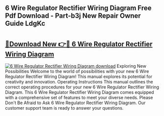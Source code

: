 ## 6 Wire Regulator Rectifier Wiring Diagram Free Pdf Download - Part-b3j New Repair Owner Guide LdgKc

# <h2><a href="http://dfl0ac.blite.top/?on=6+Wire+Regulator+Rectifier+Wiring+Diagram">🔗Download New 👉🔴 6 Wire Regulator Rectifier Wiring Diagram</a></h2>

[![6 Wire Regulator Rectifier Wiring Diagram download](https://i.imgur.com/lujVjoI.png)](http://dfl0ac.blite.top/?on=6+Wire+Regulator+Rectifier+Wiring+Diagram)
Exploring New Possibilities Welcome to the world of possibilities with your new 6 Wire Regulator Rectifier Wiring Diagram! This manual explores its potential for creativity and innovation. Operating Instructions This manual outlines the correct operating procedures for your new 6 Wire Regulator Rectifier Wiring Diagram. This 6 Wire Regulator Rectifier Wiring Diagram comes equipped with a comprehensive set of features to meet your diverse needs. Please Don't Be Afraid to Ask 6 Wire Regulator Rectifier Wiring Diagram. Our customer support team is ready to answer your questions.
